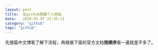 ```yaml
---
layout: post
title:  在github搭建个人网站
date:   2016-01-07 22:35:11
category: "github"
tags: "github"
---
```



先搜篇中文博客了解下流程，再根据下面的官方文档**按顺序**看一遍就差不多了。

